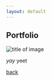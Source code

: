```yaml
---
layout: default
---
```


## Portfolio

![title of image](https://static.independent.co.uk/s3fs-public/thumbnails/image/2018/06/04/23/turtle.jpg?w968)

_yay_
yeet

[back](./)
